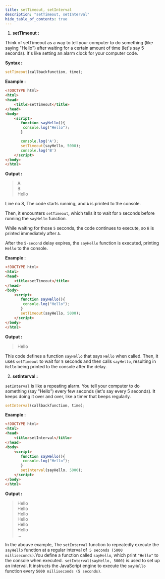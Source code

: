 ```yaml
---
title: setTimeout, setInterval
description: "setTimeout, setInterval"
hide_table_of_contents: true
---
```


1. **setTimeout :**

Think of setTimeout as a way to tell your computer to do something (like saying "Hello") after waiting for a certain amount of time (let's say 5 seconds). It's like setting an alarm clock for your computer code.

**Syntax :**

```js
setTimeout(callbackfunction, time);
```

**Example :**

```html showLineNumbers="true"
<!DOCTYPE html>
<html>
<head>
    <title>setTimeout</title>
</head>
<body>
    <script>
       function sayHello(){
        console.log("Hello");
       }

       console.log('A');
       setTimeout(sayHello, 5000);
       console.log('B')
    </script>
</body>
</html>
```

**Output :**
>A <br/>
>B <br/>
>Hello

Line no 8, The code starts running, and `A` is printed to the console.

Then, it encounters `setTimeout`, which tells it to wait for `5` seconds before running the `sayHello` function.

While waiting for those `5` seconds, the code continues to execute, so `B` is printed immediately after `A`.

After the `5-second` delay expires, the `sayHello` function is executed, printing `Hello` to the console.


**Example :**

```html showLineNumbers="true"
<!DOCTYPE html>
<html>
<head>
    <title>setTimeout</title>
</head>
<body>
    <script>
       function sayHello(){
        console.log("Hello");
       }
       setTimeout(sayHello, 5000);
    </script>
</body>
</html>
```

**Output :**

>Hello

This code defines a function `sayHello` that says `Hello` when called. Then, it uses `setTimeout` to wait for `5` seconds and then calls `sayHello`, resulting in `Hello` being printed to the console after the delay.

2. **setInterval :**

`setInterval` is like a repeating alarm. You tell your computer to do something (say "Hello") every few seconds (let's say every 5 seconds). It keeps doing it over and over, like a timer that beeps regularly.

```js
setInterval(callbackfunction, time);
```

**Example :**

```html showLineNumbers="true"
<!DOCTYPE html>
<html>
<head>
    <title>setInterval</title>
</head>
<body>
    <script>
       function sayHello(){
        console.log("Hello");
       }
       setInterval(sayHello, 5000);
    </script>
</body>
</html>
```

**Output :**
>Hello <br/>
>Hello <br/>
>Hello <br/>
>Hello <br/>
>Hello <br/>
>Hello <br/>...


In the abouve example, The `setInterval` function to repeatedly execute the `sayHello` function at a regular interval of` 5 seconds (5000 milliseconds)`.You define a function called `sayHello`, which print `"Hello"` to the console when executed.` setInterval(sayHello, 5000)` is used to set up an interval. It instructs the JavaScript engine to execute the `sayHello` function every `5000 milliseconds (5 seconds)`.
